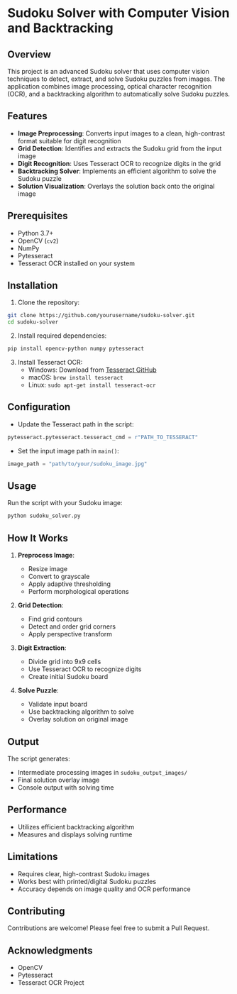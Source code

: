 # Sudoku Solver with Computer Vision and Backtracking

## Overview

This project is an advanced Sudoku solver that uses computer vision techniques to detect, extract, and solve Sudoku puzzles from images. The application combines image processing, optical character recognition (OCR), and a backtracking algorithm to automatically solve Sudoku puzzles.

## Features

- **Image Preprocessing**: Converts input images to a clean, high-contrast format suitable for digit recognition
- **Grid Detection**: Identifies and extracts the Sudoku grid from the input image
- **Digit Recognition**: Uses Tesseract OCR to recognize digits in the grid
- **Backtracking Solver**: Implements an efficient algorithm to solve the Sudoku puzzle
- **Solution Visualization**: Overlays the solution back onto the original image

## Prerequisites

- Python 3.7+
- OpenCV (`cv2`)
- NumPy
- Pytesseract
- Tesseract OCR installed on your system

## Installation

1. Clone the repository:
```bash
git clone https://github.com/yourusername/sudoku-solver.git
cd sudoku-solver
```

2. Install required dependencies:
```bash
pip install opencv-python numpy pytesseract
```

3. Install Tesseract OCR:
   - Windows: Download from [Tesseract GitHub](https://github.com/UB-Mannheim/tesseract/wiki)
   - macOS: `brew install tesseract`
   - Linux: `sudo apt-get install tesseract-ocr`

## Configuration

- Update the Tesseract path in the script:
```python
pytesseract.pytesseract.tesseract_cmd = r"PATH_TO_TESSERACT"
```

- Set the input image path in `main()`:
```python
image_path = "path/to/your/sudoku_image.jpg"
```

## Usage

Run the script with your Sudoku image:
```bash
python sudoku_solver.py
```

## How It Works

1. **Preprocess Image**: 
   - Resize image
   - Convert to grayscale
   - Apply adaptive thresholding
   - Perform morphological operations

2. **Grid Detection**:
   - Find grid contours
   - Detect and order grid corners
   - Apply perspective transform

3. **Digit Extraction**:
   - Divide grid into 9x9 cells
   - Use Tesseract OCR to recognize digits
   - Create initial Sudoku board

4. **Solve Puzzle**:
   - Validate input board
   - Use backtracking algorithm to solve
   - Overlay solution on original image

## Output

The script generates:
- Intermediate processing images in `sudoku_output_images/`
- Final solution overlay image
- Console output with solving time

## Performance

- Utilizes efficient backtracking algorithm
- Measures and displays solving runtime

## Limitations

- Requires clear, high-contrast Sudoku images
- Works best with printed/digital Sudoku puzzles
- Accuracy depends on image quality and OCR performance

## Contributing

Contributions are welcome! Please feel free to submit a Pull Request.


## Acknowledgments

- OpenCV
- Pytesseract
- Tesseract OCR Project
